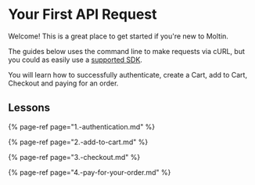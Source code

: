 # Your First API Request

Welcome! This is a great place to get started if you're new to Moltin.

The guides below uses the command line to make requests via cURL, but you could as easily use a [supported SDK](../developer-tools/sdks.md).

You will learn how to successfully authenticate, create a Cart, add to Cart, Checkout and paying for an order.

## Lessons

{% page-ref page="1.-authentication.md" %}

{% page-ref page="2.-add-to-cart.md" %}

{% page-ref page="3.-checkout.md" %}

{% page-ref page="4.-pay-for-your-order.md" %}




